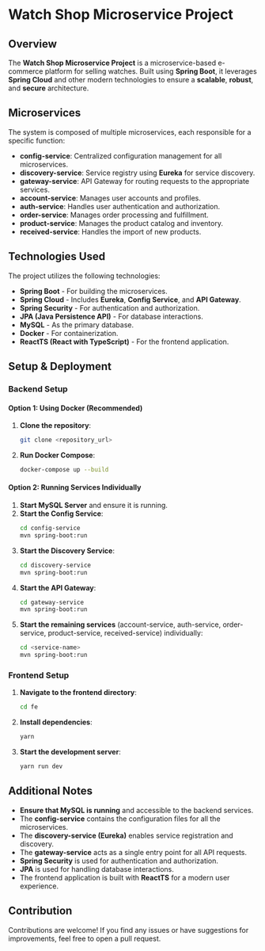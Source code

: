 # Watch Shop Microservice Project

## Overview
The **Watch Shop Microservice Project** is a microservice-based e-commerce platform for selling watches. Built using **Spring Boot**, it leverages **Spring Cloud** and other modern technologies to ensure a **scalable**, **robust**, and **secure** architecture.

## Microservices
The system is composed of multiple microservices, each responsible for a specific function:

- **config-service**: Centralized configuration management for all microservices.
- **discovery-service**: Service registry using **Eureka** for service discovery.
- **gateway-service**: API Gateway for routing requests to the appropriate services.
- **account-service**: Manages user accounts and profiles.
- **auth-service**: Handles user authentication and authorization.
- **order-service**: Manages order processing and fulfillment.
- **product-service**: Manages the product catalog and inventory.
- **received-service**: Handles the import of new products.

## Technologies Used
The project utilizes the following technologies:

- **Spring Boot** - For building the microservices.
- **Spring Cloud** - Includes **Eureka**, **Config Service**, and **API Gateway**.
- **Spring Security** - For authentication and authorization.
- **JPA (Java Persistence API)** - For database interactions.
- **MySQL** - As the primary database.
- **Docker** - For containerization.
- **ReactTS (React with TypeScript)** - For the frontend application.

## Setup & Deployment

### Backend Setup
#### Option 1: Using Docker (Recommended)
1. **Clone the repository**:
   ```sh
   git clone <repository_url>
   ```
2. **Run Docker Compose**:
   ```sh
   docker-compose up --build
   ```

#### Option 2: Running Services Individually
1. **Start MySQL Server** and ensure it is running.
2. **Start the Config Service**:
   ```sh
   cd config-service
   mvn spring-boot:run
   ```
3. **Start the Discovery Service**:
   ```sh
   cd discovery-service
   mvn spring-boot:run
   ```
4. **Start the API Gateway**:
   ```sh
   cd gateway-service
   mvn spring-boot:run
   ```
5. **Start the remaining services** (account-service, auth-service, order-service, product-service, received-service) individually:
   ```sh
   cd <service-name>
   mvn spring-boot:run
   ```

### Frontend Setup
1. **Navigate to the frontend directory**:
   ```sh
   cd fe
   ```
2. **Install dependencies**:
   ```sh
   yarn
   ```
3. **Start the development server**:
   ```sh
   yarn run dev
   ```

## Additional Notes
- **Ensure that MySQL is running** and accessible to the backend services.
- The **config-service** contains the configuration files for all the microservices.
- The **discovery-service (Eureka)** enables service registration and discovery.
- The **gateway-service** acts as a single entry point for all API requests.
- **Spring Security** is used for authentication and authorization.
- **JPA** is used for handling database interactions.
- The frontend application is built with **ReactTS** for a modern user experience.

## Contribution
Contributions are welcome! If you find any issues or have suggestions for improvements, feel free to open a pull request.